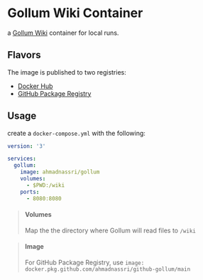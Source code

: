 # Gollum Wiki Container

a [Gollum Wiki](https://github.com/gollum/) container for local runs.

## Flavors

The image is published to two registries:

- [Docker Hub](https://hub.docker.com/r/ahmadnassri/gollum)
- [GitHub Package Registry](https://github.com/ahmadnassri/docker-gollum/packages)

## Usage

create a `docker-compose.yml` with the following:

```yaml
version: '3'

services:
  gollum:
    image: ahmadnassri/gollum
    volumes:
      - $PWD:/wiki
    ports:
      - 8080:8080
```

> #### Volumes
> Map the the directory where Gollum will read files to `/wiki`

> #### Image
> For GitHub Package Registry, use `image: docker.pkg.github.com/ahmadnassri/github-gollum/main`
